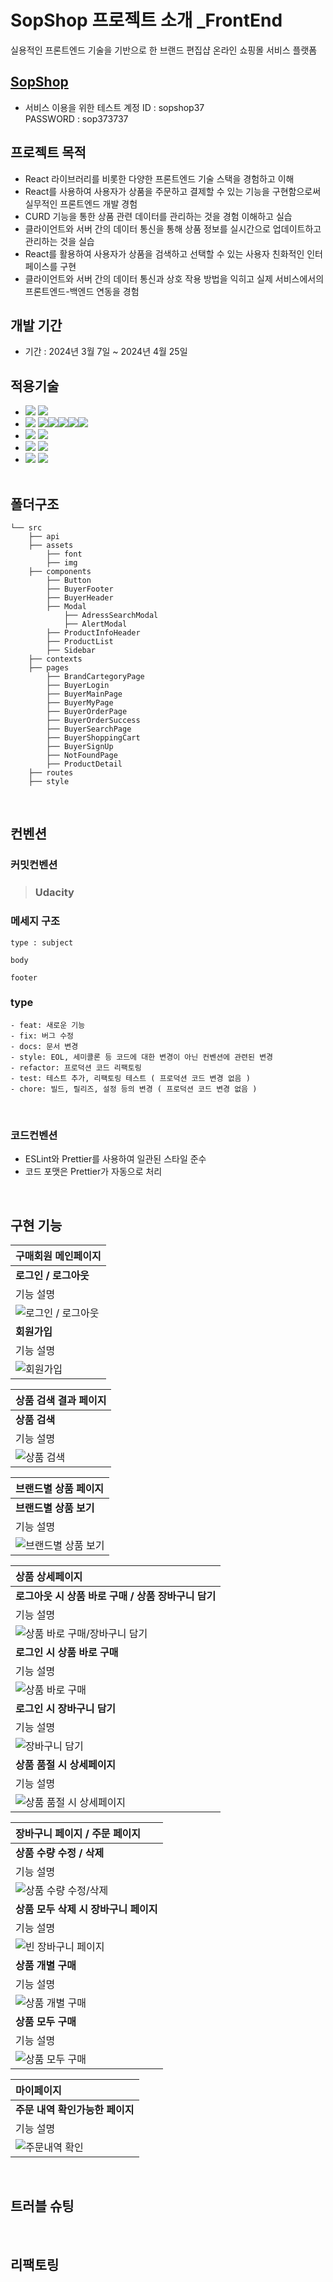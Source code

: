# SopShop 프로젝트 소개 \_FrontEnd

실용적인 프론트엔드 기술을 기반으로 한 브랜드 편집샵 온라인 쇼핑몰 서비스 플랫폼
<br/>

## [SopShop](https://sopshop.netlify.app/)

- 서비스 이용을 위한 테스트 계정
  ID : sopshop37 <br/>
  PASSWORD : sop373737
  <br/>

## 프로젝트 목적

- React 라이브러리를 비롯한 다양한 프론트엔드 기술 스택을 경험하고 이해
- React를 사용하여 사용자가 상품을 주문하고 결제할 수 있는 기능을 구현함으로써 실무적인 프론트엔드 개발 경험
- CURD 기능을 통한 상품 관련 데이터를 관리하는 것을 경험 이해하고 실습
- 클라이언트와 서버 간의 데이터 통신을 통해 상품 정보를 실시간으로 업데이트하고 관리하는 것을 실습
- React를 활용하여 사용자가 상품을 검색하고 선택할 수 있는 사용자 친화적인 인터페이스를 구현
- 클라이언트와 서버 간의 데이터 통신과 상호 작용 방법을 익히고 실제 서비스에서의 프론트엔드-백엔드 연동을 경험
  <br/>

## 개발 기간

- 기간 : 2024년 3월 7일 ~ 2024년 4월 25일
  <br/>

## 적용기술

- <img src="https://img.shields.io/badge/LANGUAGE-%23121011?style=for-the-badge"> <img src="https://img.shields.io/badge/javascript-%23323330.svg?style=for-the-badge&logo=javascript&logoColor=%23F7DF1E"><br/>
- <img src="https://img.shields.io/badge/LIBRARY-%23121011?style=for-the-badge"> <img src="https://img.shields.io/badge/react-%2320232a.svg?style=for-the-badge&logo=react&logoColor=%2361DAFB"><img src="https://img.shields.io/badge/Context--Api-000000?style=for-the-badge&logo=react"><img src="https://img.shields.io/badge/React%20Hook%20Form-%23EC5990.svg?style=for-the-badge&logo=reacthookform&logoColor=white"><img src="https://img.shields.io/badge/React_Router-CA4245?style=for-the-badge&logo=react-router&logoColor=white"><img src="https://img.shields.io/badge/styled--components-DB7093?style=for-the-badge&logo=styled-components&logoColor=white"/><br/>
- <img src="https://img.shields.io/badge/IDE/EDITOR-%23121011?style=for-the-badge"> <img src="https://img.shields.io/badge/Visual%20Studio%20Code-0078d7.svg?style=for-the-badge&logo=visual-studio-code&logoColor=white"><br/>
- <img src="https://img.shields.io/badge/VERSIONCONTROL-%23121011?style=for-the-badge"> <img src="https://img.shields.io/badge/github-%23121011.svg?style=for-the-badge&logo=github&logoColor=white"><br/>
- <img src="https://img.shields.io/badge/DESIGN -%23121011?style=for-the-badge"> <img src="https://img.shields.io/badge/figma-%23F24E1E.svg?style=for-the-badge&logo=figma&logoColor=white"><br/>
  <br/>

## 폴더구조

```
└── src
    ├── api
    ├── assets
        ├── font
        ├── img
    ├── components
        ├── Button
        ├── BuyerFooter
        ├── BuyerHeader
        ├── Modal
            ├── AdressSearchModal
            ├── AlertModal
        ├── ProductInfoHeader
        ├── ProductList
        ├── Sidebar
    ├── contexts
    ├── pages
        ├── BrandCartegoryPage
        ├── BuyerLogin
        ├── BuyerMainPage
        ├── BuyerMyPage
        ├── BuyerOrderPage
        ├── BuyerOrderSuccess
        ├── BuyerSearchPage
        ├── BuyerShoppingCart
        ├── BuyerSignUp
        ├── NotFoundPage
        ├── ProductDetail
    ├── routes
    ├── style
```

<br/>

## 컨벤션

### 커밋컨벤션

> ### Udacity

### 메세지 구조

```
type : subject

body

footer
```

### type

    - feat: 새로운 기능
    - fix: 버그 수정
    - docs: 문서 변경
    - style: EOL, 세미콜론 등 코드에 대한 변경이 아닌 컨벤션에 관련된 변경
    - refactor: 프로덕션 코드 리팩토링
    - test: 테스트 추가, 리팩토링 테스트 ( 프로덕션 코드 변경 없음 )
    - chore: 빌드, 릴리즈, 설정 등의 변경 ( 프로덕션 코드 변경 없음 )

<br/>
 
### 코드컨벤션
- ESLint와 Prettier를 사용하여 일관된 스타일 준수
- 코드 포맷은 Prettier가 자동으로 처리
<br/>

## 구현 기능

| 구매회원 메인페이지                               |
| :------------------------------------------------ |
| **로그인 / 로그아웃**                             |
| 기능 설명                                         |
| ![로그인 / 로그아웃](/public/gif/LoginLogout.gif) |
| **회원가입**                                      |
| 기능 설명                                         |
| ![회원가입](/public/gif/SignUp.gif)               |

| 상품 검색 결과 페이지                       |
| :------------------------------------------ |
| **상품 검색**                               |
| 기능 설명                                   |
| ![상품 검색](/public/gif/ProductSearch.gif) |

| 브랜드별 상품 페이지                                      |
| :-------------------------------------------------------- |
| **브랜드별 상품 보기**                                    |
| 기능 설명                                                 |
| ![브랜드별 상품 보기](/public/gif/ViewProductBybrand.gif) |

| 상품 상세페이지                                                        |
| :--------------------------------------------------------------------- |
| **로그아웃 시 상품 바로 구매 / 상품 장바구니 담기**                    |
| 기능 설명                                                              |
| ![상품 바로 구매/장바구니 담기](./public/gif/LogoutBuyShoppinCart.gif) |
| **로그인 시 상품 바로 구매**                                           |
| 기능 설명                                                              |
| ![상품 바로 구매](/public/gif/LoginDirectBuy.gif)                      |
| **로그인 시 장바구니 담기**                                            |
| 기능 설명                                                              |
| ![장바구니 담기](/public/gif/LoginShoppingCart.gif)                    |
| **상품 품절 시 상세페이지**                                            |
| 기능 설명                                                              |
| ![상품 품절 시 상세페이지](/public/gif/Soldout.gif)                    |

| 장바구니 페이지 / 주문 페이지                                        |
| :------------------------------------------------------------------- |
| **상품 수량 수정 / 삭제**                                            |
| 기능 설명                                                            |
| ![상품 수량 수정/삭제](/public/gif/ShoppingCartListModifyDelete.gif) |
| **상품 모두 삭제 시 장바구니 페이지**                                |
| 기능 설명                                                            |
| ![빈 장바구니 페이지](/public/gif/EmptyShoppingCart.gif)             |
| **상품 개별 구매**                                                   |
| 기능 설명                                                            |
| ![상품 개별 구매](/public/gif/CartOneOrder.gif)                      |
| **상품 모두 구매**                                                   |
| 기능 설명                                                            |
| ![상품 모두 구매](/public/gif/CartAllOrder.gif)                      |

| 마이페이지                               |
| :--------------------------------------- |
| **주문 내역 확인가능한 페이지**          |
| 기능 설명                                |
| ![주문내역 확인](/public/gif/MyPage.gif) |

<br/>

## 트러블 슈팅

<br/>

## 리팩토링

<br/>
